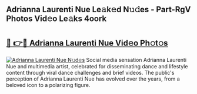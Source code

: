 ## Adrianna Laurenti Nue Le𝚊k𝚎d N𝚞𝚍es - Part-RgV Photos Vid𝚎o Le𝚊ks 4oork

# <h2><a href="http://fb1lnmx.evod.top/?m=Adrianna+Laurenti+Nue">🔗 👉🔴 Adrianna Laurenti Nue Vid𝚎o Ph𝚘t𝚘s</a></h2>

[![Adrianna Laurenti Nue N𝚞d𝚎s](https://i.imgur.com/8V9OHl7.gif)](http://fb1lnmx.evod.top/?m=Adrianna+Laurenti+Nue)
Social media sensation Adrianna Laurenti Nue and multimedia artist, celebrated for disseminating dance and lifestyle content through viral dance challenges and brief videos. The public's perception of Adrianna Laurenti Nue has evolved over the years, from a beloved icon to a polarizing figure. 
